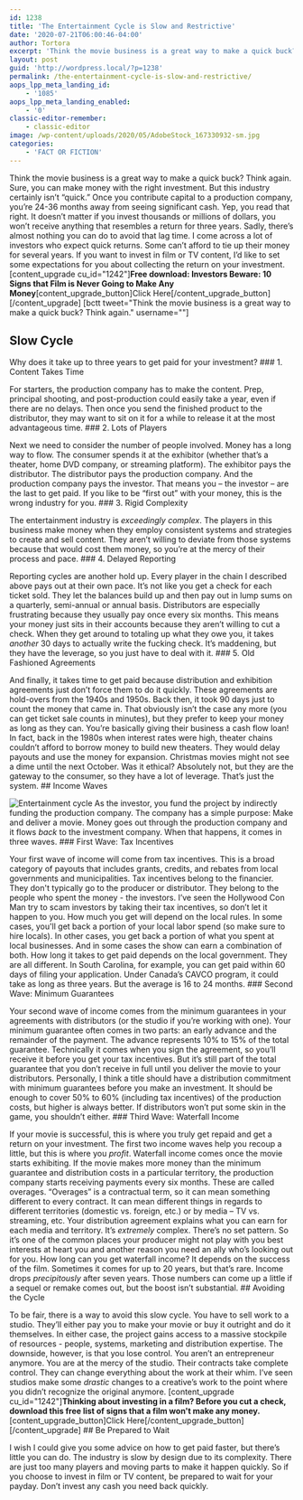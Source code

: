 ```yaml
---
id: 1238
title: 'The Entertainment Cycle is Slow and Restrictive'
date: '2020-07-21T06:00:46-04:00'
author: Tortora
excerpt: 'Think the movie business is a great way to make a quick buck? Think again.'
layout: post
guid: 'http://wordpress.local/?p=1238'
permalink: /the-entertainment-cycle-is-slow-and-restrictive/
aops_lpp_meta_landing_id:
    - '1085'
aops_lpp_meta_landing_enabled:
    - '0'
classic-editor-remember:
    - classic-editor
image: /wp-content/uploads/2020/05/AdobeStock_167330932-sm.jpg
categories:
    - 'FACT OR FICTION'
---
```


Think the movie business is a great way to make a quick buck? Think again. Sure, you can make money with the right investment. But this industry certainly isn’t “quick.” Once you contribute capital to a production company, you’re 24-36 months away from seeing significant cash. Yep, you read that right. It doesn’t matter if you invest thousands or millions of dollars, you won’t receive anything that resembles a return for three years. Sadly, there’s almost nothing you can do to avoid that lag time. I come across a lot of investors who expect quick returns. Some can’t afford to tie up their money for several years. If you want to invest in film or TV content, I’d like to set some expectations for you about collecting the return on your investment. \[content\_upgrade cu\_id="1242"\]**Free download: Investors Beware: 10 Signs that Film is Never Going to Make Any Money**\[content\_upgrade\_button\]Click Here\[/content\_upgrade\_button\]\[/content\_upgrade\] \[bctt tweet="Think the movie business is a great way to make a quick buck? Think again." username=""\]

## Slow Cycle

 Why does it take up to three years to get paid for your investment? ### 1. Content Takes Time

 For starters, the production company has to make the content. Prep, principal shooting, and post-production could easily take a year, even if there are no delays. Then once you send the finished product to the distributor, they may want to sit on it for a while to release it at the most advantageous time. ### 2. Lots of Players

 Next we need to consider the number of people involved. Money has a long way to flow. The consumer spends it at the exhibitor (whether that’s a theater, home DVD company, or streaming platform). The exhibitor pays the distributor. The distributor pays the production company. And the production company pays the investor. That means you – the investor – are the last to get paid. If you like to be “first out” with your money, this is the wrong industry for you. ### 3. Rigid Complexity

 The entertainment industry is *exceedingly complex*. The players in this business make money when they employ consistent systems and strategies to create and sell content. They aren’t willing to deviate from those systems because that would cost them money, so you’re at the mercy of their process and pace. ### 4. Delayed Reporting

 Reporting cycles are another hold up. Every player in the chain I described above pays out at their own pace. It’s not like you get a check for each ticket sold. They let the balances build up and then pay out in lump sums on a quarterly, semi-annual or annual basis. Distributors are especially frustrating because they usually pay once every six months. This means your money just sits in their accounts because they aren’t willing to cut a check. When they get around to totaling up what they owe you, it takes *another* 30 days to actually write the fucking check. It’s maddening, but they have the leverage, so you just have to deal with it. ### 5. Old Fashioned Agreements

 And finally, it takes time to get paid because distribution and exhibition agreements just don’t force them to do it quickly. These agreements are hold-overs from the 1940s and 1950s. Back then, it took 90 days just to count the money that came in. That obviously isn’t the case any more (you can get ticket sale counts in minutes), but they prefer to keep your money as long as they can. You’re basically giving their business a cash flow loan! In fact, back in the 1980s when interest rates were high, theater chains couldn’t afford to borrow money to build new theaters. They would delay payouts and use the money for expansion. Christmas movies might not see a dime until the next October. Was it ethical? Absolutely not, but they are the gateway to the consumer, so they have a lot of leverage. That’s just the system. ## Income Waves

 ![Entertainment cycle](http://wordpress.local/wp-content/uploads/2020/05/AdobeStock_159257772-sm.jpg) As the investor, you fund the project by indirectly funding the production company. The company has a simple purpose: Make and deliver a movie. Money goes out through the production company and it flows *back* to the investment company. When that happens, it comes in three waves. ### First Wave: Tax Incentives

 Your first wave of income will come from tax incentives. This is a broad category of payouts that includes grants, credits, and rebates from local governments and municipalities. Tax incentives belong to the financier. They don't typically go to the producer or distributor. They belong to the people who spent the money - the investors. I’ve seen the Hollywood Con Man try to scam investors by taking their tax incentives, so don’t let it happen to you. How much you get will depend on the local rules. In some cases, you'll get back a portion of your local labor spend (so make sure to hire locals). In other cases, you get back a portion of what you spent at local businesses. And in some cases the show can earn a combination of both. How long it takes to get paid depends on the local government. They are all different. In South Carolina, for example, you can get paid within 60 days of filing your application. Under Canada’s CAVCO program, it could take as long as three years. But the average is 16 to 24 months. ### Second Wave: Minimum Guarantees

 Your second wave of income comes from the minimum guarantees in your agreements with distributors (or the studio if you’re working with one). Your minimum guarantee often comes in two parts: an early advance and the remainder of the payment. The advance represents 10% to 15% of the total guarantee. Technically it comes when you sign the agreement, so you’ll receive it before you get your tax incentives. But it’s still part of the total guarantee that you don’t receive in full until you deliver the movie to your distributors. Personally, I think a title should have a distribution commitment with minimum guarantees before you make an investment. It should be enough to cover 50% to 60% (including tax incentives) of the production costs, but higher is always better. If distributors won’t put some skin in the game, you shouldn’t either. ### Third Wave: Waterfall Income

 If your movie is successful, this is where you truly get repaid and get a return on your investment. The first two income waves help you recoup a little, but this is where you *profit*. Waterfall income comes once the movie starts exhibiting. If the movie makes more money than the minimum guarantee and distribution costs in a particular territory, the production company starts receiving payments every six months. These are called overages. “Overages” is a contractual term, so it can mean something different to every contract. It can mean different things in regards to different territories (domestic vs. foreign, etc.) or by media – TV vs. streaming, etc. Your distribution agreement explains what you can earn for each media and territory. It’s *extremely* complex. There’s no set pattern. So it’s one of the common places your producer might not play with you best interests at heart you and another reason you need an ally who’s looking out for you. How long can you get waterfall income? It depends on the success of the film. Sometimes it comes for up to 20 years, but that’s rare. Income drops *precipitously* after seven years. Those numbers can come up a little if a sequel or remake comes out, but the boost isn’t substantial. ## Avoiding the Cycle

 To be fair, there is a way to avoid this slow cycle. You have to sell work to a studio. They’ll either pay you to make your movie or buy it outright and do it themselves. In either case, the project gains access to a massive stockpile of resources - people, systems, marketing and distribution expertise. The downside, however, is that you lose control. You aren’t an entrepreneur anymore. You are at the mercy of the studio. Their contracts take complete control. They can change everything about the work at their whim. I’ve seen studios make some *drastic* changes to a creative’s work to the point where you didn’t recognize the original anymore. \[content\_upgrade cu\_id="1242"\]**Thinking about investing in a film? Before you cut a check, download this free list of signs that a film won't make any money.**\[content\_upgrade\_button\]Click Here\[/content\_upgrade\_button\]\[/content\_upgrade\] ## Be Prepared to Wait

 I wish I could give you some advice on how to get paid faster, but there’s little you can do. The industry is slow by design due to its complexity. There are just too many players and moving parts to make it happen quickly. So if you choose to invest in film or TV content, be prepared to wait for your payday. Don’t invest any cash you need back quickly.